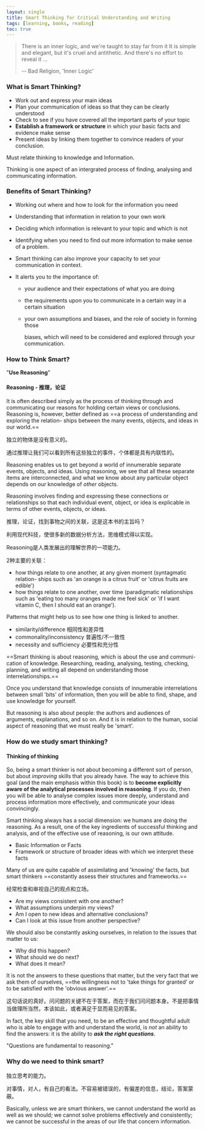 ```yaml
---
layout: single
title: Smart Thinking for Critical Understanding and Writing
tags: [learning, books, reading]
toc: true
---
```


> There is an inner logic, and we're taught to stay far from it It is simple and elegant, but it's cruel and antithetic. And there's no effort to reveal it ...
>  
>-- Bad Religion, 'Inner Logic'

### What is Smart Thinking?

- Work out and express your main ideas
- Plan your communication of ideas so that they can be clearly understood
- Check to see if you have covered all the important parts of your topic
- **Establish a framework or structure** in which your basic facts and evidence make sense
- Present ideas by linking them together to convince readers of your conclusion.

Must relate thinking to knowledge and Information.

Thinking is one aspect of an intergrated process of finding, analysing and communicating information.

### Benefits of Smart Thinking?

- Working out where and how to look for the information you need

- Understanding that information in relation to your own work

- Deciding which information is relevant to your topic and which is not 

- Identifying when you need to find out more information to make sense of a problem.

- Smart thinking can also improve your capacity to set your communication in context.

- It alerts you to the importance of:

  - your audience and their expectations of what you are doing

  - the requirements upon you to communicate in a certain way in a certain situation

  - your own assumptions and biases, and the role of society in forming those

    biases, which will need to be considered and explored through your communication.

### How to Think Smart?

"**Use Reasoning**"

#### Reasoning - 推理，论证

It is often described simply as the process of thinking through and communicating our reasons for holding certain views or conclusions. Reasoning is, however, better defined as ==a process of understanding and exploring the relation- ships between the many events, objects, and ideas in our world.== 

独立的物体是没有意义的。

通过推理让我们可以看到所有这些独立的事件，个体都是具有内联性的。

Reasoning enables us to get beyond a world of innumerable separate events, objects, and ideas. Using reasoning, we see that all these separate items are interconnected, and what we know about any particular object depends on our knowledge of *other* objects.

Reasoning involves finding and expressing these connections or relationships so that each individual event, object, or idea is explicable in terms of other events, objects, or ideas.

推理，论证，找到事物之间的关联，这是这本书的主旨吗？

利用现代科技，使很多新的数据分析方法，思维模式得以实现。

Reasoning是人类发展出的理解世界的一项能力。

2种主要的关联：

- how things relate to one another, at any given moment (syntagmatic relation- ships such as 'an orange is a citrus fruit' or 'citrus fruits are edible')
- how things relate to one another, over time (paradigmatic relationships such as 'eating too many oranges made me feel sick' or 'if I want vitamin C, then I should eat an orange').

Patterns that might help us to see how one thing is linked to another. 

- similarity/difference 相同性和差异性
- commonality/inconsistency 普遍性/不一致性
- necessity and sufficiency 必要性和充分性

==Smart thinking is about reasoning, which is about the use and communi- cation of knowledge. Researching, reading, analysing, testing, checking, planning, and writing all depend on understanding those interrelationships.== 

Once you understand that knowledge consists of innumerable interrelations between small 'bits' of information, then you will be able to find, shape, and use knowledge for yourself.

But reasoning is also about people: the authors and audiences of arguments, explanations, and so on. And it is in relation to the human, social aspect of reasoning that we must really be 'smart'.

### How do we study smart thinking?

#### Thinking of thinking

So, being a smart thinker is not about becoming a different sort of person, but about *improving* skills that you already have.  The way to achieve this goal (and the main emphasis within this book) is to **become explicitly aware of the analytical processes involved in reasoning**. If you do, then you will be able to analyse complex issues more deeply, understand and process information more effectively, and communicate your ideas convincingly.

Smart thinking always has a social dimension: we humans are doing the reasoning. As a result, one of the key ingredients of successful thinking and analysis, and of the effective use of reasoning, is our own attitude. 

- Basic Information or Facts
- Framework or structure of broader ideas with which we interpret these facts

Many of us are quite capable of assimilating and 'knowing' the facts, but smart thinkers ==constantly assess their structures and frameworks.== 

经常检查和审视自己的观点和立场。

- Are my views consistent with one another?
- What assumptions underpin my views?
- Am I open to new ideas and alternative conclusions?
- Can I look at this issue from another perspective?

We should also be constantly asking ourselves, in relation to the issues that matter to us:
- Why did this happen?
- What should we do next?
- What does it mean?

It is not the answers to these questions that matter, but the very fact that we ask them of ourselves, ==the willingness not to 'take things for granted' or to be satisfied with the 'obvious answer'.== 

这句话说的真好。问问题的关键不在于答案，而在于我们问问题本身。不是把事情当做理所当然，本该如此，或者满足于显而易见的答案。

In fact, the key skill that you need, to be an effective and thoughtful adult who is able to engage with and understand the world, is *not* an ability to find the answers: it is the ability to ***ask the right questions***.

"Questions are fundamental to reasoning."

### Why do we need to think smart?

独立思考的能力。

对事情，对人，有自己的看法。不容易被错误的，有偏差的信息，结论，答案蒙蔽。

Basically, unless we are smart thinkers, we cannot understand the world as well as we should; we cannot solve problems effectively and consistently; we cannot be successful in the areas of our life that concern information.

